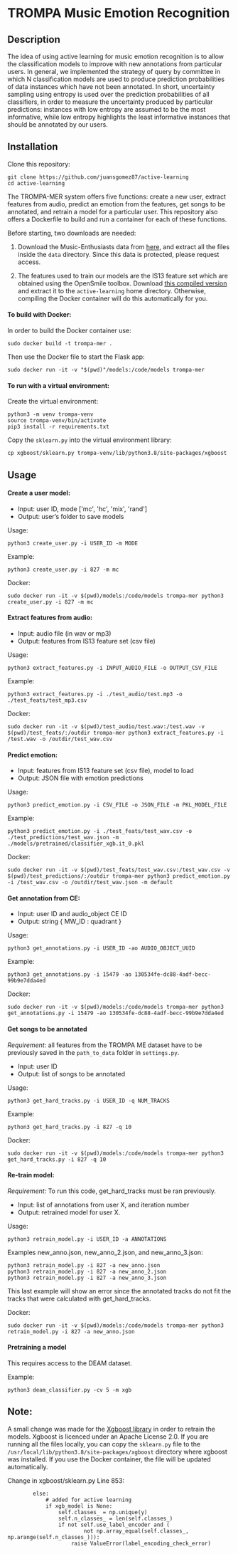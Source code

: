 # TROMPA Music Emotion Recognition

## Description

The idea of using active learning for music emotion recognition is to allow the classification models to improve with new annotations from particular users. In general, we implemented the strategy of query by committee in which N classification models are used to produce prediction probabilities of data instances which have not been annotated. In short, uncertainty sampling using entropy is used over the prediction probabilities of all classifiers, in order to measure the uncertainty produced by particular predictions: instances with low entropy are assumed to be the most informative, while low entropy highlights the least informative instances that should be annotated by our users.

## Installation

Clone this repository:

```
git clone https://github.com/juansgomez87/active-learning
cd active-learning
```

The TROMPA-MER system offers five functions: create a new user, extract features from audio, predict an emotion from the features, get songs to be annotated, and retrain a model for a particular user. This repository also offers a Dockerfile to build and run a container for each of these functions.

Before starting, two downloads are needed:

1. Download the Music-Enthusiasts data from [here](https://drive.google.com/file/d/1ZsAKCXgfqNOSyD58ZF1sVKjbQ3hWBfGf/view?usp=sharing), and extract all the files inside the `data` directory. Since this data is protected, please request access.

2. The features used to train our models are the IS13 feature set which are obtained using the OpenSmile toolbox. Download [this compiled version](https://github.com/audeering/opensmile/releases/download/v3.0.0/opensmile-3.0-linux-x64.tar.gz) and extract it to the `active-learning` home directory. Otherwise, compiling the Docker container will do this automatically for you.

#### To build with Docker:

In order to build the Docker container use:

```
sudo docker build -t trompa-mer .
```

Then use the Docker file to start the Flask app:
```
sudo docker run -it -v "$(pwd)"/models:/code/models trompa-mer
```

#### To run with a virtual environment:

Create the virtual environment:
```
python3 -m venv trompa-venv
source trompa-venv/bin/activate
pip3 install -r requirements.txt
```

Copy the `sklearn.py` into the virtual environment library:
```
cp xgboost/sklearn.py trompa-venv/lib/python3.8/site-packages/xgboost
```

## Usage
#### Create a user model:

-   Input: user ID, mode ['mc', 'hc', 'mix', 'rand']
-   Output: user’s folder to save models

Usage:

```
python3 create_user.py -i USER_ID -m MODE
```

Example:

```
python3 create_user.py -i 827 -m mc
```

Docker:

```
sudo docker run -it -v $(pwd)/models:/code/models trompa-mer python3 create_user.py -i 827 -m mc
```

#### Extract features from audio:

-   Input: audio file (in wav or mp3)
-   Output: features from IS13 feature set (csv file)

Usage:

```
python3 extract_features.py -i INPUT_AUDIO_FILE -o OUTPUT_CSV_FILE
```

Example:

```
python3 extract_features.py -i ./test_audio/test.mp3 -o ./test_feats/test_mp3.csv
```

Docker:

```
sudo docker run -it -v $(pwd)/test_audio/test.wav:/test.wav -v $(pwd)/test_feats/:/outdir trompa-mer python3 extract_features.py -i /test.wav -o /outdir/test_wav.csv
```

#### Predict emotion:

-   Input: features from IS13 feature set (csv file), model to load
-   Output: JSON file with emotion predictions

Usage:

```
python3 predict_emotion.py -i CSV_FILE -o JSON_FILE -m PKL_MODEL_FILE
```

Example:

```
python3 predict_emotion.py -i ./test_feats/test_wav.csv -o ./test_predictions/test_wav.json -m ./models/pretrained/classifier_xgb.it_0.pkl
```

Docker:

```
sudo docker run -it -v $(pwd)/test_feats/test_wav.csv:/test_wav.csv -v $(pwd)/test_predictions/:/outdir trompa-mer python3 predict_emotion.py -i /test_wav.csv -o /outdir/test_wav.json -m default
```

#### Get annotation from CE:

-   Input: user ID and audio_object CE ID
-   Output: string { MW_ID : quadrant }

Usage:

```
python3 get_annotations.py -i USER_ID -ao AUDIO_OBJECT_UUID
```

Example:

```
python3 get_annotations.py -i 15479 -ao 130534fe-dc88-4adf-becc-99b9e7dda4ed
```

Docker:

```
sudo docker run -it -v $(pwd)/models:/code/models trompa-mer python3 get_annotations.py -i 15479 -ao 130534fe-dc88-4adf-becc-99b9e7dda4ed
```

#### Get songs to be annotated

_Requirement:_ all features from the TROMPA ME dataset have to be previously saved in the `path_to_data` folder in `settings.py`.

-   Input: user ID
-   Output: list of songs to be annotated

Usage:

```
python3 get_hard_tracks.py -i USER_ID -q NUM_TRACKS
```

Example:

```
python3 get_hard_tracks.py -i 827 -q 10
```

Docker:

```
sudo docker run -it -v $(pwd)/models:/code/models trompa-mer python3 get_hard_tracks.py -i 827 -q 10
```

#### Re-train model:

_Requirement:_ To run this code, get_hard_tracks must be ran previously.

-   Input: list of annotations from user X, and iteration number
-   Output: retrained model for user X.

Usage:

```
python3 retrain_model.py -i USER_ID -a ANNOTATIONS
```

Examples new_anno.json, new_anno_2.json, and new_anno_3.json:

```
python3 retrain_model.py -i 827 -a new_anno.json
python3 retrain_model.py -i 827 -a new_anno_2.json
python3 retrain_model.py -i 827 -a new_anno_3.json
```

This last example will show an error since the annotated tracks do not fit the tracks that were calculated with get_hard_tracks.

Docker:

```
sudo docker run -it -v $(pwd)/models:/code/models trompa-mer python3 retrain_model.py -i 827 -a new_anno.json
```

#### Pretraining a model

This requires access to the DEAM dataset.

Example:

```
python3 deam_classifier.py -cv 5 -m xgb
```

## Note:

A small change was made for the [Xgboost library](https://github.com/dmlc/xgboost/) in order to retrain the models. Xgboost is licenced under an Apache License 2.0. If you are running all the files locally, you can copy the `sklearn.py` file to the `/usr/local/lib/python3.8/site-packages/xgboost` directory where xgboost was installed.
If you use the Docker container, the file will be updated automatically.

Change in xgboost/sklearn.py Line 853:

```
        else:
            # added for active learning
            if xgb_model is None:
                self.classes_ = np.unique(y)
                self.n_classes_ = len(self.classes_)
                if not self.use_label_encoder and (
                        not np.array_equal(self.classes_, np.arange(self.n_classes_))):
                    raise ValueError(label_encoding_check_error)
```
